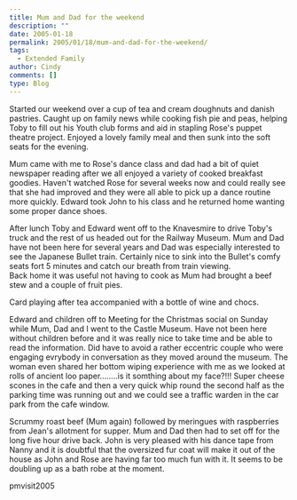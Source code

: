 ```yaml
---
title: Mum and Dad for the weekend
description: ""
date: 2005-01-18
permalink: 2005/01/18/mum-and-dad-for-the-weekend/
tags:
  - Extended Family
author: Cindy
comments: []
type: Blog
---
```


Started our weekend over a cup of tea and cream doughnuts and danish
pastries. Caught up on family news while cooking fish pie and peas,
helping Toby to fill out his Youth club forms and aid in stapling
Rose\'s puppet theatre project. Enjoyed a lovely family meal and then
sunk into the soft seats for the evening.

Mum came with me to Rose\'s dance class and dad had a bit of quiet
newspaper reading after we all enjoyed a variety of cooked breakfast
goodies. Haven\'t watched Rose for several weeks now and could really
see that she had improved and they were all able to pick up a dance
routine more quickly. Edward took John to his class and he returned home
wanting some proper dance shoes.

After lunch Toby and Edward went off to the Knavesmire to drive Toby\'s
truck and the rest of us headed out for the Railway Museum. Mum and Dad
have not been here for several years and Dad was especially interested
to see the Japanese Bullet train. Certainly nice to sink into the
Bullet\'s comfy seats fort 5 minutes and catch our breath from train
viewing.  
 Back home it was useful not having to cook as Mum had brought a beef
stew and a couple of fruit pies.

Card playing after tea accompanied with a bottle of wine and chocs.

Edward and children off to Meeting for the Christmas social on Sunday
while Mum, Dad and I went to the Castle Museum. Have not been here
without children before and it was really nice to take time and be able
to read the information. Did have to avoid a rather eccentric couple who
were engaging evrybody in conversation as they moved around the museum.
The woman even shared her bottom wiping experience with me as we looked
at rolls of ancient loo paper........is it somthing about my face?!!!
Super cheese scones in the cafe and then a very quick whip round the
second half as the parking time was running out and we could see a
traffic warden in the car park from the cafe window.

Scrummy roast beef (Mum again) followed by meringues with raspberries
from Jean\'s allotment for supper. Mum and Dad then had to set off for
the long five hour drive back. John is very pleased with his dance tape
from Nanny and it is doubtful that the oversized fur coat will make it
out of the house as John and Rose are having far too much fun with it.
It seems to be doubling up as a bath robe at the moment.

<wpg2>pmvisit2005</wpg2>

